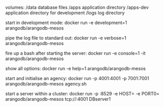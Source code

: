 volumes:
  /data    	database files
  /apps    	application directory
  /apps-dev	application directory for development
  /logs    	log directory

start in development mode:
  docker run -e development=1 arangodb/arangodb-mesos

pipe the log file to standard out:
  docker run -e verbose=1 arangodb/arangodb-mesos

fire up a bash after starting the server:
  docker run -e console=1 -it arangodb/arangodb-mesos

show all options:
  docker run -e help=1 arangodb/arangodb-mesos

start and initialise an agency:
  docker run -p 4001:4001 -p 7001:7001 arangodb/arangodb-mesos agency.sh

start a server within a cluster:
  docker run -p <extport>:8529 -e HOST=<my-own-ip> -e PORT0=<extport> arangodb/arangodb-mesos tcp://<ip-for-agency>:4001 DBserver1


